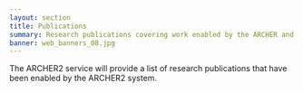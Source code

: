 ```yaml
---
layout: section
title: Publications
summary: Research publications covering work enabled by the ARCHER and ARCHER2 services.
banner: web_banners_08.jpg
---
```


<script>
// const safe_publications = "http://localhost:8080/deploy-spb/servlet/PublicationsServlet?machine=archer&machine=archer2";
const safe_publications = "https://safe.epcc.ed.ac.uk/servlet/PublicationsServlet?machine=archer";
function compare( a, b ) {
    var ia = parseInt(a['year']);
    var ib = parseInt(b['year']);
    if (ia == ib) return 0;
    if (!ia || ia < ib) return 1;
    return -1;
}

function toHTML(publication) {
    h = '<li style="padding: 5px;">';
    if (publication['authors'] && publication['authors'].length > 0)
    {
        h += publication['authors'].join(", ");
        if (publication['year']) {
            h += " (" + publication['year'] + ")";
        }
        h += "<br/>";
    }
    if (publication['title']) {
        h += '<span class="bold">';
        h += publication['title'];
        h += '</span><br/>';
    }
    var journal = undefined;
    if (publication['journal']) {
        journal = publication['journal'];
    }
    else if (publication['booktitle']) {
        journal = publication['booktitle'];
    }
    if (publication['volume']) {
        journal += ' ' + publication['volume'];
    }
    if (publication['number']) {
        journal += ' (' + publication['number'] + ')';
    }
    if (publication['pages']) {
        journal += ': ' + publication['pages'];
    }
    if (journal) {
        h += '<span class="italic">' + journal + '</span>';
    }
    h += ' <a href="http://dx.doi.org/' + publication['doi'];
    h += '">doi: ' + publication['doi'] + '</a>';
    h += "</li>";
    return h;
}
(function() {
  $.getJSON(safe_publications)
    .done(function( data ) {
        data.sort(compare);
        let currentYear = null;
        h = "";
        for (i=0; i<data.length; i++) {
            if (data[i]['year'] === undefined) {
                if (currentYear !== undefined) {
                    h += "</ul>\n";
                    h += "<h4>Unknown</h4>\n<ul>";
                    currentYear = undefined;
                }
            }
            else if (!currentYear || currentYear > data[i]['year']) {
                if (currentYear) h += "</ul>\n";
                currentYear = data[i]['year'];
                h += '<h4>' + currentYear + "</h4>\n<ul>";
            }
            h += toHTML(data[i])
        }
        if (data.length > 0) h += "</ul>";
        $("#publications").html(h);
    });
})();
</script>

<div id="publications">
The ARCHER2 service will provide a list of research publications that have been enabled by the ARCHER2 system.
</div>

